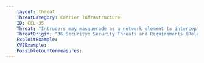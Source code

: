 ```yaml
---
    layout: threat
    ThreatCategory: Carrier Infrastructure
    ID: CEL-35
    Threat: "Intruders may masquerade as a network element to intercept user traffic, signaling data or control data on the radio interface."
    ThreatOrigin: "3G Security: Security Threats and Requirements (Release 4) [^165]"
    ExploitExample:
    CVEExample:
    PossibleCountermeasures:
---
```

